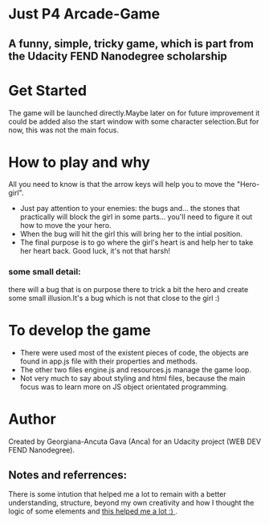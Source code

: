 # Just P4 Arcade-Game
## A funny, simple, tricky game, which is part from the Udacity FEND Nanodegree scholarship 

# Get Started
The game will be launched directly.Maybe later on for future improvement it could be added also the start window with some character selection.But for now, this was not the main focus.

# How to play and why
All you need to know is that the arrow keys will help you to move the "Hero-girl".
- Just pay attention to your enemies: the bugs and... the stones that practically will block the girl in some parts... you'll need to figure it out how to move the your hero.
- When the bug will hit the girl this will bring her to the intial position.
- The final purpose is to go where the girl's heart is and help her to take her heart back.
Good luck, it's not that harsh! 
### some small detail: 
there will a bug that is on purpose there to trick a bit the hero and create some small illusion.It's a bug which is not that close to the girl :)

# To develop the game
- There were used most of the existent pieces of code, the objects are found in app.js  file with their properties and methods.
- The other two files engine.js and resources.js manage the game loop.
- Not very much to say about styling and html files, because the main focus was to learn more on JS object orientated programming.

# Author
Created by Georgiana-Ancuta Gava (Anca) for an Udacity project (WEB DEV FEND Nanodegree).

## Notes and referrences:
There is some intution that helped me a lot to remain with a better understanding, structure, beyond my own creativity and how I thought the logic of some elements and [this helped me a lot :) ](https://matthewcranford.com/?s=Arcade).







